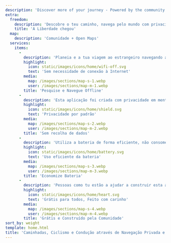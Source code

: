 ```yaml
---
description: 'Discover more of your journey - Powered by the community'
extra:
  freedom:
    description: 'Descobre o teu caminho, navega pelo mundo com privacidade e com a comunidade na linha da frente.'
    title: 'A Liberdade chegou'
  map:
    description: 'Comunidade + Open Maps'
  services:
    items:
      - 
        description: 'Planeia e a tua viagem ao estrangeiro navegando apenas com GPS, sem dados móveis. Pesquisa por pontos de referência em grandes caminhadas ou percursos de ciclismo.'
        highlight:
          icon: static/images/icons/home/wifi-off.svg
          text: 'Sem necessidade de conexão à Internet'
        media:
          map: /images/sections/map-s-1.webp
          user: /images/sections/map-m-1.webp
        title: 'Pesquise e Navegue Offline'
      - 
        description: 'Esta aplicação foi criada com privacidade em mente - não identifica pessoas, não o rastreia, e não coleciona qualquer informação. CoMaps também foi examinado por <span class="text-icon"><svg viewBox="0 0 19 19"><use href="#icon-exodus"></use></svg> [Exodus](https://reports.exodus-privacy.eu.org/reports/app.comaps.google/latest/).'
        highlight:
          icon: static/images/icons/home/shield.svg
          text: 'Privacidade por padrão'
        media:
          map: /images/sections/map-s-2.webp
          user: /images/sections/map-m-2.webp
        title: 'Sem recolha de dados'
      - 
        description: 'Utiliza a bateria de forma eficiente, não consome excessivamente a bateria como as outras aplicações de navegação.'
        highlight:
          icon: static/images/icons/home/battery.svg
          text: 'Uso eficiente da bateria'
        media:
          map: /images/sections/map-s-3.webp
          user: /images/sections/map-m-3.webp
        title: 'Economize Bateria'
      - 
        description: 'Pessoas como tu estão a ajudar a construir esta aplicação adicionando lugares ao <span class="text-icon"><svg viewBox="0 0 19 19"><use href="#icon-open-street-map"></use></svg> [OpenStreetMap](https://openstreetmap.org)</span>, fornecendo feedback sobre funcionalidades, e contribuindo com código no <span class="text-icon"><svg viewbox="0 0 4.233 4.233"> <use href="#icon-codeberg"></use></svg> [Codeberg](https://codeberg.org/comaps)</span> para criar grandes mapas juntos. O projeto é um ‘fork’ de Organic Maps e Maps.Me, motivado por uma comunidade open-source.'
        highlight:
          icon: static/images/icons/home/heart.svg
          text: 'Grátis para todos, Feito com carinho'
        media:
          map: /images/sections/map-s-4.webp
          user: /images/sections/map-m-4.webp
        title: 'Grátis e Construído pela Comunidade'
sort_by: weight
template: home.html
title: 'Caminhadas, Ciclismo e Condução através de Navegação Privada e Offline'
---
```

